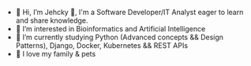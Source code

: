 - 👋 Hi, I’m Jehcky :zany_face:, I'm a Software Developer/IT Analyst eager to learn and share knowledge. 
- 👀 I’m interested in Bioinformatics and Artificial Intelligence
- 🌱 I’m currently studying Python (Advanced concepts && Design Patterns), Django, Docker, Kubernetes && REST APIs
- 💞️ I love my family & pets

<!---
Jehcky/Jehcky is a ✨ special ✨ repository because its `README.md` (this file) appears on your GitHub profile.
You can click the Preview link to take a look at your changes.
--->
